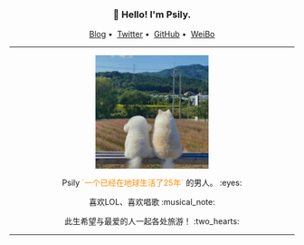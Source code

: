 
<h3 align="center">👋 Hello! I'm Psily.</h3>

<p align="center">
<a href="http://pswrz.cn">Blog</a>&nbsp;•&nbsp;
<a href="https://twitter.com/PsilyZe">Twitter</a>&nbsp;•&nbsp;
<a href="https://github.com/psily">GitHub</a>&nbsp;•&nbsp;
<a href="https://weibo.com/u/2049263493">WeiBo</a>
</p>

---

  <p align="center">  <img src="https://github.com/psily/psily/blob/21cadd7ce417239fefee7b9d51a689f226c77407/few.jpg" alt="ss" width="200" height="200" align="center" />  </p>



 <p align="center"> Psily <font color=#FF8C00>`一个已经在地球生活了25年`</font> 的男人。 :eyes: </p>

 <p align="center"> 喜欢LOL、喜欢唱歌  :musical_note: </p>

 <p align="center"> 此生希望与最爱的人一起各处旅游！ :two_hearts: </p>



---
